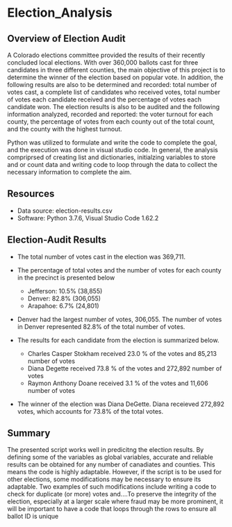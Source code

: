 # Election_Analysis

## Overview of Election Audit

A Colorado elections committee provided the results of their recently concluded local elections. With over 360,000 ballots cast for three candidates in three different counties, the main objective of this project is to determine the winner of the election based on popular vote. In addition, the following results are also to be determined and recorded: total number of votes cast, a complete list of candidates who received votes, total number of votes each candidate received and the percentage of votes each candidate won. The election results is also to be audited and the following information analyzed, recorded and reported: the voter turnout for each county, the percentage of votes from each county out of the total count, and the county with the highest turnout.

Python was utilized to formulate and write the code to complete the goal, and the execution was done in visual studio code. In general, the analysis compriprsed of creating list and dictionaries, initialzing variables to store and or count data and writing code to loop through the data to collect the necessary information to complete the aim.

## Resources

* Data source: election-results.csv
* Software: Python 3.7.6, Visual Studio Code 1.62.2

## Election-Audit Results

* The total number of votes cast in the election was 369,711.

* The percentage of total votes and the number of votes for each county in the precinct is presented below
   * Jefferson: 10.5% (38,855)
   * Denver:    82.8% (306,055)
   * Arapahoe:  6.7%  (24,801)

* Denver had the largest number of votes, 306,055. The number of votes in Denver represented 82.8% of the total number of votes. 

* The results for each candidate from the election is summarized below.
   * Charles Casper Stokham received 23.0 % of the votes and 85,213 number of votes
   * Diana Degette received 73.8 % of the votes and 272,892 number of votes
   * Raymon Anthony Doane received 3.1 % of the votes and 11,606 number of votes

* The winner of the election was Diana DeGette. Diana receieved  272,892 votes, which accounts for 73.8% of the total votes.


## Summary

The presented script works well in predicitng the election results. By defining some of the variables as global variables, accurate and reliable results can be obtained for any number of canadiates and counties. This means the code is highly adaptable. However, if the script is to be used for other elections, some modifications may be necessary to ensure its adaptable. Two examples of such modifications include writing a code to check for duplicate (or more) votes and....To preserve the integrity of the election, especially at a larger scale where fraud may be more prominent, it will be important to have a code that loops through the rows to ensure all ballot ID is unique  

